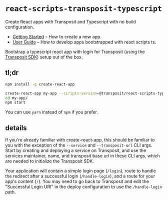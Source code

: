 # `react-scripts-transposit-typescript`

Create React apps with Transposit and Typescript with no build configuration.

 * [Getting Started](#tldr) – How to create a new app.
 * [User Guide](https://github.com/wmonk/create-react-app-typescript/blob/master/packages/react-scripts/template/README.md) – How to develop apps bootstrapped with react scripts ts.

Bootstrap a typescript react app with login for Transposit (using the [Transposit SDK](https://www.npmjs.com/package/transposit)) setup out of the box.

## tl;dr

```sh
npm install -g create-react-app

create-react-app my-app --scripts-version=@transposit/react-scripts-typescript --service="myOrg/testService" --transposit-url="https://api.transposit.com"
cd my-app/
npm start
```
You can use `yarn` instead of `npm` if you prefer.

## details

If you're already familiar with create-react-app, this should be familiar to you with the exception of the `--service` and `--transposit-url` CLI args. Start by creating and deploying a service on Transposit, and use the services maintainer, name, and transposit base url in these CLI args, which are needed to initialize the Transposit SDK.

Your application will contain a simple login page (`/login`), route to handle the redirect after a successful login (`/handle-login`), and a route for your app's content (`/`). You may need to go back to Transposit and edit the "Successful Login URI" in the deploy configuration to use the `/handle-login` path.
